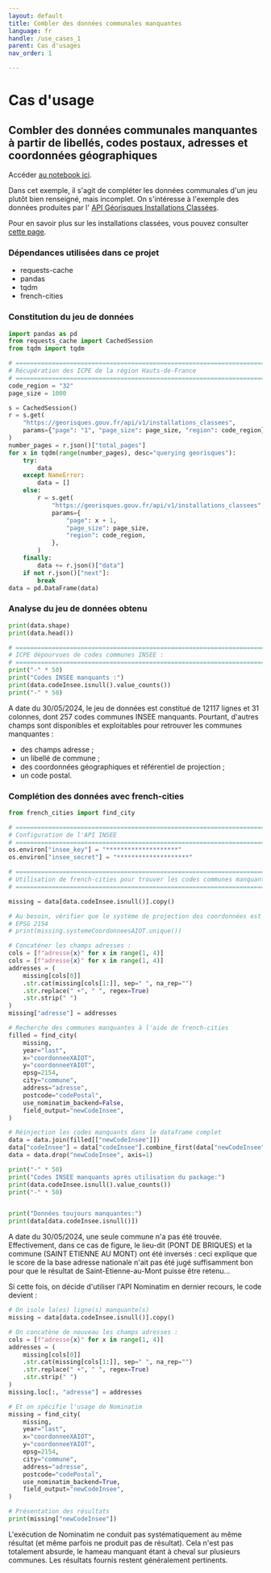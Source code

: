 ```yaml
---
layout: default
title: Combler des données communales manquantes
language: fr
handle: /use_cases_1
parent: Cas d'usages
nav_order: 1

---
```


# Cas d'usage
## Combler des données communales manquantes à partir de libellés, codes postaux, adresses et coordonnées géographiques

Accéder <a href="./../usecase_1_notebook.html" target="_blank">au notebook ici</a>.

Dans cet exemple, il s'agit de compléter les données communales d'un jeu plutôt
bien renseigné, mais incomplet. On s'intéresse à l'exemple des données
produites par l'
[API Géorisques Installations Classées](https://georisques.gouv.fr/doc-api#/Installations%20Class%C3%A9es/rechercherAiotsParGeolocalisation).

Pour en savoir plus sur les installations classées, vous pouvez consulter
[cette page](https://www.georisques.gouv.fr/consulter-les-dossiers-thematiques/installations).

### Dépendances utilisées dans ce projet
* requests-cache
* pandas
* tqdm
* french-cities

### Constitution du jeu de données

```python
import pandas as pd
from requests_cache import CachedSession
from tqdm import tqdm

# =============================================================================
# Récupération des ICPE de la région Hauts-de-France
# =============================================================================
code_region = "32"
page_size = 1000

s = CachedSession()
r = s.get(
    "https://georisques.gouv.fr/api/v1/installations_classees",
    params={"page": "1", "page_size": page_size, "region": code_region},
)
number_pages = r.json()["total_pages"]
for x in tqdm(range(number_pages), desc="querying georisques"):
    try:
        data
    except NameError:
        data = []
    else:
        r = s.get(
            "https://georisques.gouv.fr/api/v1/installations_classees",
            params={
                "page": x + 1,
                "page_size": page_size,
                "region": code_region,
            },
        )
    finally:
        data += r.json()["data"]
    if not r.json()["next"]:
        break
data = pd.DataFrame(data)
```

### Analyse du jeu de données obtenu

```python
print(data.shape)
print(data.head())

# =============================================================================
# ICPE dépourvues de codes communes INSEE :
# =============================================================================
print("-" * 50)
print("Codes INSEE manquants :")
print(data.codeInsee.isnull().value_counts())
print("-" * 50)
```

A date du 30/05/2024, le jeu de données est constitué de 12117 lignes et 
31 colonnes, dont 257 codes communes INSEE manquants. Pourtant, d'autres champs
sont disponibles et exploitables pour retrouver les communes manquantes :
* des champs adresse ;
* un libellé de commune ;
* des coordonnées géographiques et référentiel de projection ;
* un code postal.


### Complétion des données avec french-cities

```python
from french_cities import find_city

# =============================================================================
# Configuration de l'API INSEE
# =============================================================================
os.environ["insee_key"] = "********************"
os.environ["insee_secret"] = "********************"

# =============================================================================
# Utilisation de french-cities pour trouver les codes communes manquants
# =============================================================================

missing = data[data.codeInsee.isnull()].copy()

# Au besoin, vérifier que le système de projection des coordonnées est en
# EPSG 2154
# print(missing.systemeCoordonneesAIOT.unique())

# Concaténer les champs adresses :
cols = [f"adresse{x}" for x in range(1, 4)]
cols = [f"adresse{x}" for x in range(1, 4)]
addresses = (
    missing[cols[0]]
    .str.cat(missing[cols[1:]], sep=" ", na_rep="")
    .str.replace(" +", " ", regex=True)
    .str.strip(" ")
)
missing["adresse"] = addresses

# Recherche des communes manquantes à l'aide de french-cities
filled = find_city(
    missing,
    year="last",
    x="coordonneeXAIOT",
    y="coordonneeYAIOT",
    epsg=2154,
    city="commune",
    address="adresse",
    postcode="codePostal",
    use_nominatim_backend=False,
    field_output="newCodeInsee",
)

# Réinjection les codes manquants dans le dataframe complet
data = data.join(filled[["newCodeInsee"]])
data["codeInsee"] = data["codeInsee"].combine_first(data["newCodeInsee"])
data = data.drop("newCodeInsee", axis=1)

print("-" * 50)
print("Codes INSEE manquants après utilisation du package:")
print(data.codeInsee.isnull().value_counts())
print("-" * 50)


print("Données toujours manquantes:")
print(data[data.codeInsee.isnull()])
```

A date du 30/05/2024, une seule commune n'a pas été trouvée. 
Effectivement, dans ce cas de figure, le lieu-dit (PONT DE BRIQUES) et la 
commune (SAINT ETIENNE AU MONT) ont été inversés : ceci explique que le score 
de la base adresse nationale n'ait pas été jugé suffisamment bon pour que le 
résultat de Saint-Etienne-au-Mont puisse être retenu...

Si cette fois, on décide d'utiliser l'API Nominatim en dernier recours, le code
devient :

```python
# On isole la(es) ligne(s) manquante(s)
missing = data[data.codeInsee.isnull()].copy()

# On concatène de nouveau les champs adresses :
cols = [f"adresse{x}" for x in range(1, 4)]
addresses = (
    missing[cols[0]]
    .str.cat(missing[cols[1:]], sep=" ", na_rep="")
    .str.replace(" +", " ", regex=True)
    .str.strip(" ")
)
missing.loc[:, "adresse"] = addresses

# Et on spécifie l'usage de Nominatim
missing = find_city(
    missing,
    year="last",
    x="coordonneeXAIOT",
    y="coordonneeYAIOT",
    epsg=2154,
    city="commune",
    address="adresse",
    postcode="codePostal",
    use_nominatim_backend=True,
    field_output="newCodeInsee",
)

# Présentation des résultats
print(missing["newCodeInsee"])
```

L'exécution de Nominatim ne conduit pas systématiquement au même résultat
(et même parfois ne produit pas de résultat). 
Cela n'est pas totalement absurde, le hameau manquant étant à cheval sur
plusieurs communes. Les résultats fournis restent généralement pertinents.



